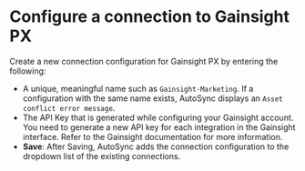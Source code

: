 # Configure a connection to Gainsight PX

Create a new connection configuration for Gainsight PX by entering the following:

-   A unique, meaningful name such as `Gainsight-Marketing`. If a configuration with the same name exists, AutoSync displays an `Asset conflict error message`.
-   The API Key that is generated while configuring your Gainsight account. You need to generate a new API key for each integration in the Gainsight interface. Refer to the Gainsight documentation for more information.
-   **Save**: After Saving, AutoSync adds the connection configuration to the dropdown list of the existing connections.

